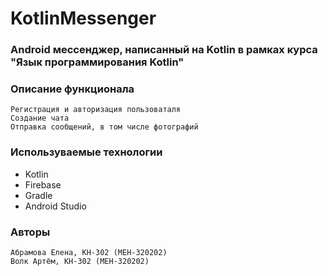 # KotlinMessenger

### Android мессенджер, написанный на Kotlin в рамках курса "Язык программирования Kotlin"

### Описание функционала
    Регистрация и авторизация пользоваталя
    Создание чата
    Отправка сообщений, в том числе фотографий
    
### Используваемые технологии
- Kotlin
- Firebase
- Gradle
- Android Studio

### Авторы
    Абрамова Елена, КН-302 (МЕН-320202)
    Волк Артём, КН-302 (МЕН-320202)
